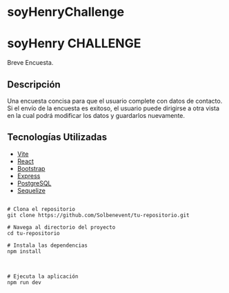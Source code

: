 # soyHenryChallenge
<!DOCTYPE html>
<html>
<head>
    <meta charset="UTF-8">
  
</head>
<body>

<h1>soyHenry CHALLENGE</h1>

<p>Breve Encuesta.</p>

<h2>Descripción</h2>

<p>Una encuesta concisa para que el usuario complete con datos de contacto. Si el envío de la encuesta es exitoso, el usuario puede dirigirse a otra vista en la cual podrá modificar los datos y guardarlos nuevamente.</p>

<h2>Tecnologías Utilizadas</h2>

<ul>
    <li><a href="https://vitejs.dev/">Vite</a></li>
    <li><a href="https://reactjs.org/">React</a></li>
    <li><a href="https://getbootstrap.com/">Bootstrap</a></li>
    <li><a href="https://expressjs.com/">Express</a></li>
    <li><a href="https://www.postgresql.org/">PostgreSQL</a></li>
    <li><a href="https://sequelize.org/">Sequelize</a></li>
</ul>

<pre>
<code>
# Clona el repositorio
git clone https://github.com/Solbenevent/tu-repositorio.git

# Navega al directorio del proyecto
cd tu-repositorio

# Instala las dependencias
npm install
</code>
</pre>

<pre>
<code>
# Ejecuta la aplicación
npm run dev
</code>
</pre>

</body>
</html>
